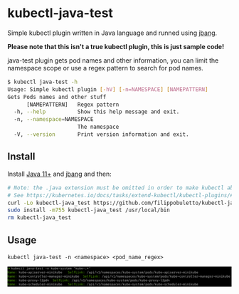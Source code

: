 # kubectl-java-test

Simple kubectl plugin written in Java language and runned using [jbang](https://jbang.dev/).

**Please note that this isn't a true kubectl plugin, this is just sample code!**

java-test plugin gets pod names and other information, you can limit the namespace scope or use a regex pattern to search for pod names.

```bash
$ kubectl java-test -h
Usage: Simple kubectl plugin [-hV] [-n=NAMESPACE] [NAMEPATTERN]
Gets Pods names and other stuff
      [NAMEPATTERN]   Regex pattern
  -h, --help          Show this help message and exit.
  -n, --namespace=NAMESPACE
                      The namespace
  -V, --version       Print version information and exit.
```

## Install

Install [Java 11+](https://adoptopenjdk.net/installation.html) and [jbang](https://jbang.dev/download) and then:

```bash
# Note: the .java extension must be omitted in order to make kubectl able to recognize the plugin
# See https://kubernetes.io/docs/tasks/extend-kubectl/kubectl-plugins/#naming-a-plugin
curl -Lo kubectl-java_test https://github.com/filippobuletto/kubectl-java-test/releases/latest/download/kubectl-java_test.java
sudo install -m755 kubectl-java_test /usr/local/bin
rm kubectl-java_test
```

## Usage

```
kubectl java-test -n <namespace> <pod_name_regex>
```

![example](/example.png?raw=true "Example")
